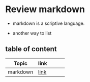 # Review markdown
- markdown is a scriptive language.
* another way to list

## table of content

|Topic|link||   |   |
|---|---|---|---|---|
|markdown|[link](./README.md)|
